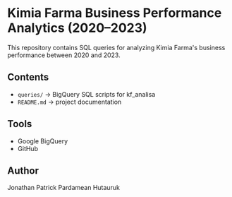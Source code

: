# Kimia Farma Business Performance Analytics (2020–2023)

This repository contains SQL queries 
for analyzing Kimia Farma's business performance between 2020 and 2023.  

## Contents
- `queries/` → BigQuery SQL scripts for kf_analisa
- `README.md` → project documentation

## Tools
- Google BigQuery
- GitHub

## Author
Jonathan Patrick Pardamean Hutauruk
